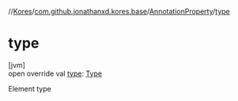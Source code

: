 //[Kores](../../../index.md)/[com.github.jonathanxd.kores.base](../index.md)/[AnnotationProperty](index.md)/[type](type.md)

# type

[jvm]\
open override val [type](type.md): [Type](https://docs.oracle.com/javase/8/docs/api/java/lang/reflect/Type.html)

Element type
